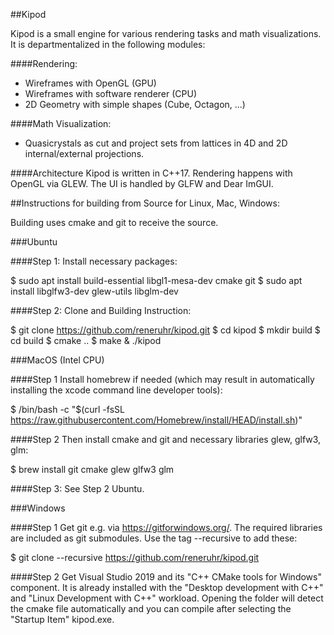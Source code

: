

##Kipod

Kipod is a small engine for various rendering tasks and math visualizations.
It is departmentalized in the following modules:

####Rendering:
* Wireframes with OpenGL (GPU)
* Wireframes with software renderer (CPU)
* 2D Geometry with simple shapes (Cube, Octagon, ...)

####Math Visualization:
* Quasicrystals as cut and project sets from lattices in 4D and 2D internal/external projections.
  
####Architecture
Kipod is written in C++17. Rendering happens with OpenGL via GLEW. The UI is handled by GLFW and Dear ImGUI.



##Instructions for building from Source for Linux, Mac, Windows:

Building uses cmake and git to receive the source.

###Ubuntu

####Step 1:
Install necessary packages:

$ sudo apt install build-essential libgl1-mesa-dev cmake git 
$ sudo apt install libglfw3-dev glew-utils libglm-dev

####Step 2: 
Clone and Building Instruction:

$ git clone https://github.com/reneruhr/kipod.git
$ cd kipod
$ mkdir build
$ cd build
$ cmake ..
$ make
& ./kipod


###MacOS (Intel CPU)

####Step 1
Install homebrew if needed (which may result in automatically installing the xcode command line developer tools):

$ /bin/bash -c "$(curl -fsSL https://raw.githubusercontent.com/Homebrew/install/HEAD/install.sh)"

####Step 2
Then install cmake and git and necessary libraries glew, glfw3, glm:

$ brew install git cmake glew glfw3 glm

####Step 3: 
See Step 2 Ubuntu.


###Windows

####Step 1
Get git e.g. via https://gitforwindows.org/.
The required libraries are included as git submodules. Use the tag --recursive to add these:

$ git clone --recursive https://github.com/reneruhr/kipod.git

####Step 2
Get Visual Studio 2019 and its "C++ CMake tools for Windows" component. It is already installed with the 
"Desktop development with C++" and "Linux Development with C++" workload.
Opening the folder will detect the cmake file automatically and you can compile after selecting the "Startup Item" kipod.exe.

